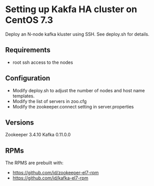 # Setting up Kakfa HA cluster on CentOS 7.3

Deploy an N-node kafka kluster using SSH. See deploy.sh for details.

## Requirements
* root ssh access to the nodes

## Configuration 
* Modify deploy.sh to adjust the number of nodes and host name templates.
* Modify the list of servers in zoo.cfg
* Modify the zookeeper.connect setting in server.properties


## Versions
Zookeeper 3.4.10
Kafka 0.11.0.0

## RPMs
The RPMS are prebuilt with:
* https://github.com/id/zookeeper-el7-rpm
* https://github.com/id/kafka-el7-rpm